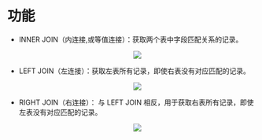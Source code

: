 
# 功能
 - INNER JOIN（内连接,或等值连接）：获取两个表中字段匹配关系的记录。<br><div align="center"> <img src="../pics/img_innerjoin.gif" width=""/>


 - LEFT JOIN（左连接）：获取左表所有记录，即使右表没有对应匹配的记录。<br><div align="center"> <img src="../pics/img_leftjoin.gif" width=""/>

 
 - RIGHT JOIN（右连接）： 与 LEFT JOIN 相反，用于获取右表所有记录，即使左表没有对应匹配的记录。<br><div align="center"> <img src="../pics/img_rightjoin.gif" width=""/>

 
 